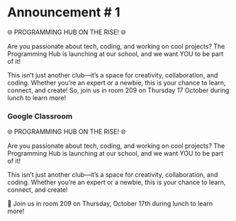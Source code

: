 # Announcement # 1
🌐 PROGRAMMING HUB ON THE RISE! 🌐

Are you passionate about tech, coding, and working on cool projects? The Programming Hub is launching at our school, and we want YOU to be part of it!

This isn’t just another club—it’s a space for creativity, collaboration, and coding. Whether you’re an expert or a newbie, this is your chance to learn, connect, and create! So, join us in room 209 on Thursday 17 October during lunch to learn more!

### Google Classroom
🌐 PROGRAMMING HUB ON THE RISE! 🌐

Are you passionate about tech, coding, and working on cool projects? The Programming Hub is launching at our school, and we want YOU to be part of it!

This isn’t just another club—it’s a space for creativity, collaboration, and coding. Whether you’re an expert or a newbie, this is your chance to learn, connect, and create!

📍 Join us in room 209 on Thursday, October 17th during lunch to learn more!